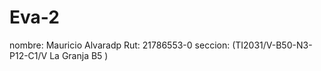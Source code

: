 # Eva-2
nombre: Mauricio Alvaradp
Rut: 21786553-0
seccion: (TI2031/V-B50-N3-P12-C1/V La Granja B5 )
